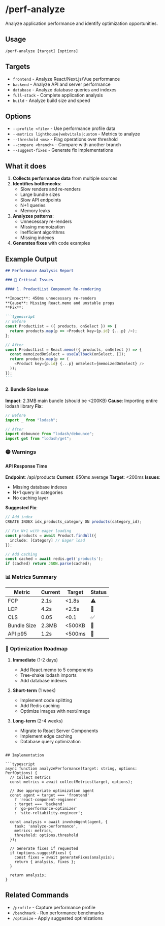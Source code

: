 # /perf-analyze

Analyze application performance and identify optimization opportunities.

## Usage

```
/perf-analyze [target] [options]
```

## Targets

- `frontend` - Analyze React/Next.js/Vue performance
- `backend` - Analyze API and server performance
- `database` - Analyze database queries and indexes
- `full-stack` - Complete application analysis
- `build` - Analyze build size and speed

## Options

- `--profile <file>` - Use performance profile data
- `--metrics lighthouse|webvitals|custom` - Metrics to analyze
- `--threshold <ms>` - Flag operations over threshold
- `--compare <branch>` - Compare with another branch
- `--suggest-fixes` - Generate fix implementations

## What it does

1. **Collects performance data** from multiple sources
2. **Identifies bottlenecks**:
   - Slow renders and re-renders
   - Large bundle sizes
   - Slow API endpoints
   - N+1 queries
   - Memory leaks
3. **Analyzes patterns**:
   - Unnecessary re-renders
   - Missing memoization
   - Inefficient algorithms
   - Missing indexes
4. **Generates fixes** with code examples

## Example Output

````markdown
## Performance Analysis Report

### 🔴 Critical Issues

#### 1. ProductList Component Re-rendering

**Impact**: 450ms unnecessary re-renders
**Cause**: Missing React.memo and unstable props
**Fix**:

```typescript
// Before
const ProductList = ({ products, onSelect }) => {
  return products.map(p => <Product key={p.id} {...p} />);
};

// After
const ProductList = React.memo(({ products, onSelect }) => {
  const memoizedOnSelect = useCallback(onSelect, []);
  return products.map(p => (
    <Product key={p.id} {...p} onSelect={memoizedOnSelect} />
  ));
});
```
````

#### 2. Bundle Size Issue

**Impact**: 2.3MB main bundle (should be <200KB)
**Cause**: Importing entire lodash library
**Fix**:

```javascript
// Before
import _ from "lodash";

// After
import debounce from "lodash/debounce";
import get from "lodash/get";
```

### 🟡 Warnings

#### API Response Time

**Endpoint**: /api/products
**Current**: 850ms average
**Target**: <200ms
**Issues**:

- Missing database indexes
- N+1 query in categories
- No caching layer

**Suggested Fix**:

```typescript
// Add index
CREATE INDEX idx_products_category ON products(category_id);

// Fix N+1 with eager loading
const products = await Product.findAll({
  include: [Category] // Eager load
});

// Add caching
const cached = await redis.get('products');
if (cached) return JSON.parse(cached);
```

### 📊 Metrics Summary

| Metric      | Current | Target | Status |
| ----------- | ------- | ------ | ------ |
| FCP         | 2.1s    | <1.8s  | ⚠️     |
| LCP         | 4.2s    | <2.5s  | 🔴     |
| CLS         | 0.05    | <0.1   | ✅     |
| Bundle Size | 2.3MB   | <500KB | 🔴     |
| API p95     | 1.2s    | <500ms | 🔴     |

### 🚀 Optimization Roadmap

1. **Immediate** (1-2 days)

   - Add React.memo to 5 components
   - Tree-shake lodash imports
   - Add database indexes

2. **Short-term** (1 week)

   - Implement code splitting
   - Add Redis caching
   - Optimize images with next/image

3. **Long-term** (2-4 weeks)
   - Migrate to React Server Components
   - Implement edge caching
   - Database query optimization

````

## Implementation

```typescript
async function analyzePerformance(target: string, options: PerfOptions) {
  // Collect metrics
  const metrics = await collectMetrics(target, options);

  // Use appropriate optimization agent
  const agent = target === 'frontend'
    ? 'react-component-engineer'
    : target === 'backend'
    ? 'go-performance-optimizer'
    : 'site-reliability-engineer';

  const analysis = await invokeAgent(agent, {
    task: 'analyze-performance',
    metrics: metrics,
    threshold: options.threshold
  });

  // Generate fixes if requested
  if (options.suggestFixes) {
    const fixes = await generateFixes(analysis);
    return { analysis, fixes };
  }

  return analysis;
}
````

## Related Commands

- `/profile` - Capture performance profile
- `/benchmark` - Run performance benchmarks
- `/optimize` - Apply suggested optimizations
